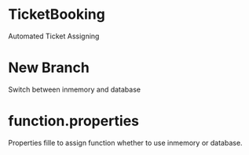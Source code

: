 # TicketBooking
Automated Ticket Assigning
# New Branch
Switch between inmemory and database
# function.properties
Properties fille to assign function whether to use inmemory or database.
